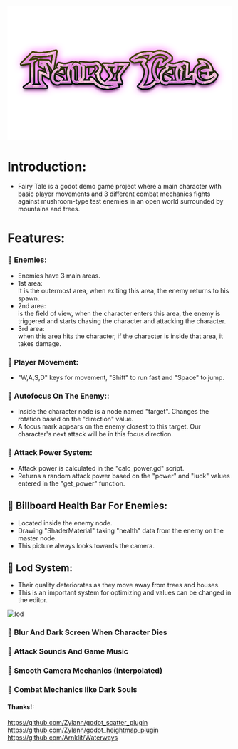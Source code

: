 <p align="center">
  <a href="https://github.com/emirthab/fairy-tale">
    <img src="https://github.com/emirthab/fairy-tale/blob/main/assets/textures/logo.png?raw=true" alt="Fairy Tale" width="600">
  </a>
</p>

# Introduction:

* Fairy Tale is a godot demo game project where a main character with basic player movements and 3 different combat mechanics fights against mushroom-type test enemies in an open world surrounded by mountains and trees.

# Features:

### :large_blue_circle: Enemies:
* Enemies have 3 main areas.  
* 1st area:  
It is the outermost area, when exiting this area, the enemy returns to his spawn.  
* 2nd area:  
is the field of view, when the character enters this area, the enemy is triggered and starts chasing the character and attacking the character.  
* 3rd area:  
when this area hits the character, if the character is inside that area, it takes damage.  

### :large_blue_circle: Player Movement:
* "W,A,S,D" keys for movement, "Shift" to run fast and "Space" to jump.

### :large_blue_circle: Autofocus On The Enemy::
* Inside the character node is a node named "target". Changes the rotation based on the "direction" value. 
* A focus mark appears on the enemy closest to this target. Our character's next attack will be in this focus direction.

### :large_blue_circle: Attack Power System:
* Attack power is calculated in the "calc_power.gd" script.  
* Returns a random attack power based on the "power" and "luck" values entered in the "get_power" function.  

## :large_blue_circle:  Billboard Health Bar For Enemies:
* Located inside the enemy node. 
* Drawing "ShaderMaterial" taking "health" data from the enemy on the master node. 
* This picture always looks towards the camera.

## :large_blue_circle: Lod System:
* Their quality deteriorates as they move away from trees and houses. 
* This is an important system for optimizing and values can be changed in the editor.
<p align="left">
    <img src="https://yasirkula.files.wordpress.com/2020/10/monkeylodcrossfadeanimated.gif" alt="lod" height="300">
</p>

### :large_blue_circle: Blur And Dark Screen When Character Dies
### :large_blue_circle: Attack Sounds And Game Music
### :large_blue_circle: Smooth Camera Mechanics (interpolated)
### :large_blue_circle: Combat Mechanics like Dark Souls




#### Thanks!:  
https://github.com/Zylann/godot_scatter_plugin  
https://github.com/Zylann/godot_heightmap_plugin  
https://github.com/Arnklit/Waterways  
